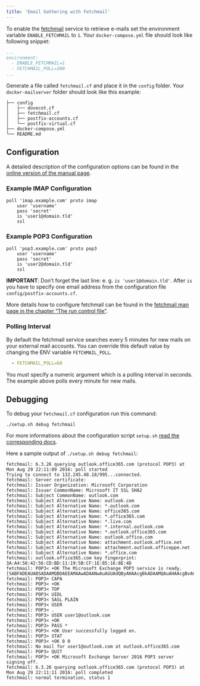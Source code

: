 ```yaml
---
title: 'Email Gathering with Fetchmail'
---
```


To enable the [fetchmail][fetchmail-website] service to retrieve e-mails set the environment variable `ENABLE_FETCHMAIL` to `1`. Your `docker-compose.yml` file should look like following snippet:

```yaml
...
environment:
  - ENABLE_FETCHMAIL=1
  - FETCHMAIL_POLL=300
...
```

Generate a file called `fetchmail.cf` and place it in the `config` folder. Your `docker-mailserver` folder should look like this example:

```
├── config
│   ├── dovecot.cf
│   ├── fetchmail.cf
│   ├── postfix-accounts.cf
│   └── postfix-virtual.cf
├── docker-compose.yml
└── README.md
```

## Configuration

A detailed description of the configuration options can be found in the [online version of the manual page][fetchmail-docs].

### Example IMAP Configuration

```
poll 'imap.example.com' proto imap
	user 'username'
	pass 'secret'
	is 'user1@domain.tld'
	ssl
```

### Example POP3 Configuration

```
poll 'pop3.example.com' proto pop3
	user 'username'
	pass 'secret'
	is 'user2@domain.tld'
	ssl
```

__IMPORTANT__: Don’t forget the last line: e. g. `is 'user1@domain.tld'`. After `is` you have to specify one email address from the configuration file `config/postfix-accounts.cf`. 

More details how to configure fetchmail can be found in the [fetchmail man page in the chapter “The run control file”][fetchmail-docs-run].

### Polling Interval

By default the fetchmail service searches every 5 minutes for new mails on your external mail accounts. You can override this default value by changing the ENV variable `FETCHMAIL_POLL`.

```yaml
  - FETCHMAIL_POLL=60
```
You must specify a numeric argument which is a polling interval in seconds. The example above polls every minute for new mails.

## Debugging

To debug your `fetchmail.cf` configuration run this command:

```
./setup.sh debug fetchmail
```

For more informations about the configuration script `setup.sh` [read the corresponding docs][docs-setup].

Here a sample output of `./setup.sh debug fetchmail`:

```
fetchmail: 6.3.26 querying outlook.office365.com (protocol POP3) at Mon Aug 29 22:11:09 2016: poll started
Trying to connect to 132.245.48.18/995...connected.
fetchmail: Server certificate:
fetchmail: Issuer Organization: Microsoft Corporation
fetchmail: Issuer CommonName: Microsoft IT SSL SHA2
fetchmail: Subject CommonName: outlook.com
fetchmail: Subject Alternative Name: outlook.com
fetchmail: Subject Alternative Name: *.outlook.com
fetchmail: Subject Alternative Name: office365.com
fetchmail: Subject Alternative Name: *.office365.com
fetchmail: Subject Alternative Name: *.live.com
fetchmail: Subject Alternative Name: *.internal.outlook.com
fetchmail: Subject Alternative Name: *.outlook.office365.com
fetchmail: Subject Alternative Name: outlook.office.com
fetchmail: Subject Alternative Name: attachment.outlook.office.net
fetchmail: Subject Alternative Name: attachment.outlook.officeppe.net
fetchmail: Subject Alternative Name: *.office.com
fetchmail: outlook.office365.com key fingerprint: 3A:A4:58:42:56:CD:BD:11:19:5B:CF:1E:85:16:8E:4D
fetchmail: POP3< +OK The Microsoft Exchange POP3 service is ready. [SABFADEAUABSADAAMQBDAEEAMAAwADAANwAuAGUAdQByAHAAcgBkADAAMQAuAHAAcgBvAGQALgBlAHgAYwBoAGEAbgBnAGUAbABhAGIAcwAuAGMAbwBtAA==]
fetchmail: POP3> CAPA
fetchmail: POP3< +OK
fetchmail: POP3< TOP
fetchmail: POP3< UIDL
fetchmail: POP3< SASL PLAIN
fetchmail: POP3< USER
fetchmail: POP3< .
fetchmail: POP3> USER user1@outlook.com
fetchmail: POP3< +OK
fetchmail: POP3> PASS *
fetchmail: POP3< +OK User successfully logged on.
fetchmail: POP3> STAT
fetchmail: POP3< +OK 0 0
fetchmail: No mail for user1@outlook.com at outlook.office365.com
fetchmail: POP3> QUIT
fetchmail: POP3< +OK Microsoft Exchange Server 2016 POP3 server signing off.
fetchmail: 6.3.26 querying outlook.office365.com (protocol POP3) at Mon Aug 29 22:11:11 2016: poll completed
fetchmail: normal termination, status 1
```

[docs-setup]: ../config/setup.sh.md
[fetchmail-website]: https://www.fetchmail.info
[fetchmail-docs]: https://www.fetchmail.info/fetchmail-man.html
[fetchmail-docs-run]: https://www.fetchmail.info/fetchmail-man.html
